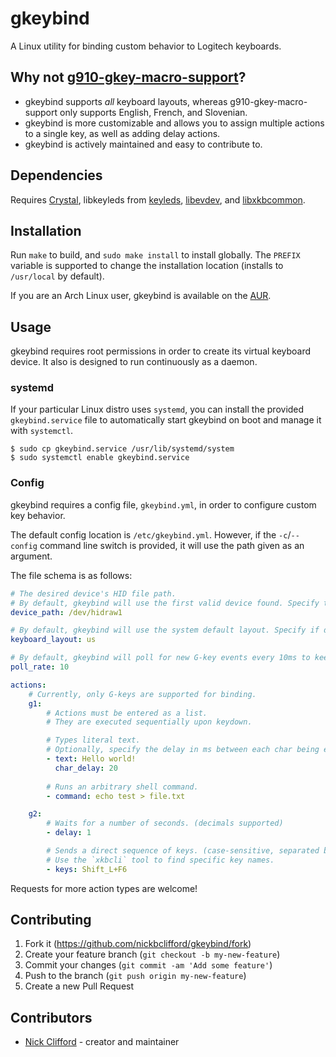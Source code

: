 # gkeybind

A Linux utility for binding custom behavior to Logitech keyboards.

## Why not [g910-gkey-macro-support](https://github.com/JSubelj/g910-gkey-macro-support)?

- gkeybind supports *all* keyboard layouts, whereas g910-gkey-macro-support only supports English, French, and Slovenian.
- gkeybind is more customizable and allows you to assign multiple actions to a single key, as well as adding delay actions.
- gkeybind is actively maintained and easy to contribute to.

## Dependencies

Requires [Crystal](https://crystal-lang.org/), libkeyleds from [keyleds](https://github.com/keyleds/keyleds), [libevdev](https://www.freedesktop.org/wiki/Software/libevdev/), and [libxkbcommon](https://xkbcommon.org/).

## Installation

Run `make` to build, and `sudo make install` to install globally.
The `PREFIX` variable is supported to change the installation location (installs to `/usr/local` by default).

If you are an Arch Linux user, gkeybind is available on the [AUR](https://aur.archlinux.org/packages/gkeybind/).

## Usage

gkeybind requires root permissions in order to create its virtual keyboard device. It also is designed to run continuously
as a daemon.

### systemd

If your particular Linux distro uses `systemd`, you can install the provided `gkeybind.service` file to automatically start
gkeybind on boot and manage it with `systemctl`.

```
$ sudo cp gkeybind.service /usr/lib/systemd/system
$ sudo systemctl enable gkeybind.service
```

### Config

gkeybind requires a config file, `gkeybind.yml`, in order to configure custom key behavior.

The default config location is `/etc/gkeybind.yml`. However, if the `-c`/`--config` command line switch is provided,
it will use the path given as an argument.

The file schema is as follows:
```yaml
# The desired device's HID file path.
# By default, gkeybind will use the first valid device found. Specify this field if disambiguation is necessary.
device_path: /dev/hidraw1

# By default, gkeybind will use the system default layout. Specify if detection does not work.
keyboard_layout: us

# By default, gkeybind will poll for new G-key events every 10ms to keep idle CPU usage low. Adjust to your preference.
poll_rate: 10

actions:
    # Currently, only G-keys are supported for binding.
    g1: 
        # Actions must be entered as a list.
        # They are executed sequentially upon keydown.

        # Types literal text.
        # Optionally, specify the delay in ms between each char being entered in case your applications get overwhelmed.
        - text: Hello world!  
          char_delay: 20
          
        # Runs an arbitrary shell command.
        - command: echo test > file.txt

    g2:
        # Waits for a number of seconds. (decimals supported)
        - delay: 1

        # Sends a direct sequence of keys. (case-sensitive, separated by +)
        # Use the `xkbcli` tool to find specific key names.
        - keys: Shift_L+F6
```

Requests for more action types are welcome!

## Contributing

1. Fork it (<https://github.com/nickbclifford/gkeybind/fork>)
2. Create your feature branch (`git checkout -b my-new-feature`)
3. Commit your changes (`git commit -am 'Add some feature'`)
4. Push to the branch (`git push origin my-new-feature`)
5. Create a new Pull Request

## Contributors

- [Nick Clifford](https://github.com/nickbclifford) - creator and maintainer
